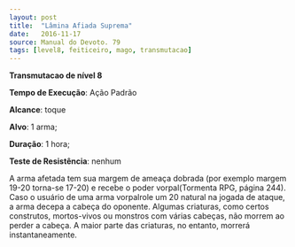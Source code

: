 ```yaml
---
layout: post
title:  "Lâmina Afiada Suprema"
date:   2016-11-17
source: Manual do Devoto. 79
tags: [level8, feiticeiro, mago, transmutacao]
---
```


**Transmutacao de nível 8**

**Tempo de Execução**: Ação Padrão

**Alcance**: toque

**Alvo**: 1 arma;

**Duração**: 1 hora;

**Teste de Resistência**: nenhum

A arma afetada tem sua margem de 
ameaça dobrada (por exemplo margem 
19-20 torna-se 17-20) e recebe o poder 
vorpal(Tormenta RPG, página 244). 
Caso o usuário de uma arma vorpalrole 
um 20 natural na jogada de ataque, a 
arma decepa a cabeça do oponente. Algumas criaturas, como certos construtos, 
mortos-vivos ou monstros com várias cabeças, não morrem ao perder a cabeça. 
A maior parte das criaturas, no entanto, 
morrerá instantaneamente.